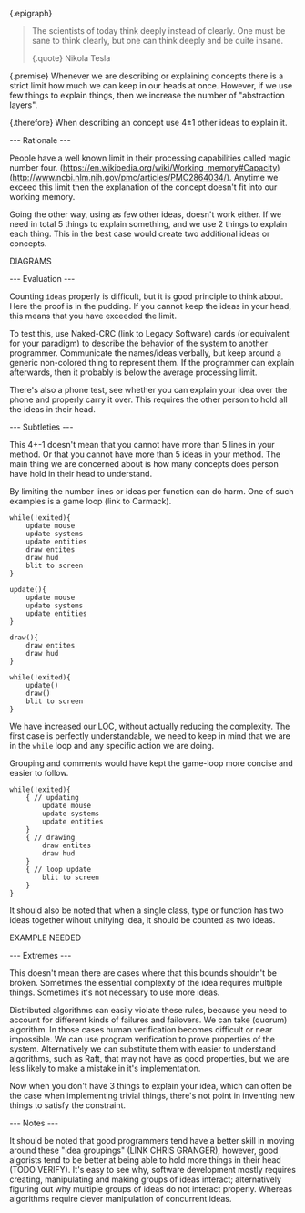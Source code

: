 {.epigraph}
> The scientists of today think deeply instead of clearly.
> One must be sane to think clearly, but one can think deeply and be quite insane.
>
> {.quote}
> Nikola Tesla

{.premise}
Whenever we are describing or explaining concepts there is a strict limit
how much we can keep in our heads at once. However, if we use few things to
explain things, then we increase the number of "abstraction layers".

{.therefore}
When describing an concept use 4±1 other ideas to explain it.

--- Rationale ---

People have a well known limit in their processing capabilities called magic number four.
(https://en.wikipedia.org/wiki/Working_memory#Capacity) (http://www.ncbi.nlm.nih.gov/pmc/articles/PMC2864034/).
Anytime we exceed this limit then the explanation of the concept doesn't fit into our working memory.

Going the other way, using as few other ideas, doesn't work either. If we
need in total 5 things to explain something, and we use 2 things to explain each
thing. This in the best case would create two additional ideas or concepts.

DIAGRAMS

--- Evaluation ---

Counting `ideas` properly is difficult, but it is good principle to think about.
Here the proof is in the pudding. If you cannot keep the ideas in your head,
this means that you have exceeded the limit.

To test this, use Naked-CRC (link to Legacy Software) cards
(or equivalent for your paradigm) to describe the behavior of the system to
another programmer. Communicate the names/ideas verbally, but keep around a
generic non-colored thing to represent them. If the programmer can explain
afterwards, then it probably is below the average processing limit.

There's also a phone test, see whether you can explain your idea over
the phone and properly carry it over. This requires the other person to hold
all the ideas in their head.

--- Subtleties ---

This 4+-1 doesn't mean that you cannot have more than 5 lines in your method.
Or that you cannot have more than 5 ideas in your method. The main thing we are
concerned about is how many concepts does person have hold in their head to
understand.

By limiting the number lines or ideas per function can do harm. One of such
examples is a game loop (link to Carmack).

```
while(!exited){
	update mouse
	update systems
	update entities
	draw entites
	draw hud
	blit to screen
}
```

```
update(){
	update mouse
	update systems
	update entities
}

draw(){
	draw entites
	draw hud
}

while(!exited){
	update()
	draw()
	blit to screen
}
```

We have increased our LOC, without actually reducing the complexity. The first
case is perfectly understandable, we need to keep in mind that we are in
the `while` loop and any specific action we are doing.

Grouping and comments would have kept the game-loop more concise and easier
to follow.

```
while(!exited){
	{ // updating
		update mouse
		update systems
		update entities
	}
	{ // drawing
		draw entites
		draw hud
	}
	{ // loop update
		blit to screen
	}
}
```

It should also be noted that when a single class, type or function has
two ideas together wihout unifying idea, it should be counted as two ideas.

EXAMPLE NEEDED

--- Extremes ---

This doesn't mean there are cases where that this bounds shouldn't be broken.
Sometimes the essential complexity of the idea requires multiple things.
Sometimes it's not necessary to use more ideas.

Distributed algorithms can easily violate these rules, because you need to account
for different kinds of failures and failovers. We can take (quorum) algorithm.
In those cases human verification becomes difficult or near impossible.
We can use program verification to prove properties of the system.
Alternatively we can substitute them with easier to understand algorithms,
such as Raft, that may not have as good properties, but we are less likely to
make a mistake in it's implementation.

Now when you don't have 3 things to explain your idea, which can often be the
case when implementing trivial things, there's not point in inventing new things
to satisfy the constraint.

--- Notes ---

It should be noted that good programmers tend have a better skill in moving
around these "idea groupings" (LINK CHRIS GRANGER), however, good algorists tend
to be better at being able to hold more things in their head (TODO VERIFY).
It's easy to see why, software development mostly requires creating, manipulating
and making groups of ideas interact; alternatively figuring out why
multiple groups of ideas do not interact properly. Whereas algorithms require
clever manipulation of concurrent ideas.